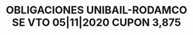 ---
layout: asset
title: OBLIGACIONES UNIBAIL-RODAMCO SE VTO 05|11|2020 CUPON 3,875
isin: XS0554819465
---